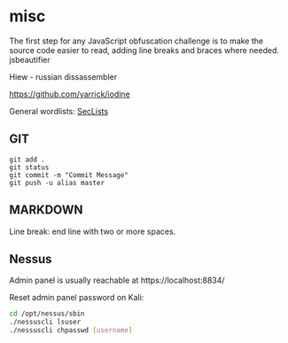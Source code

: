 # misc

The first step for any JavaScript obfuscation challenge is to make the source code easier to read, adding line breaks and braces where needed. jsbeautifier

Hiew - russian dissassembler

https://github.com/yarrick/iodine

General wordlists: [SecLists](https://github.com/danielmiessler/SecLists)

GIT
---

```
git add .
git status
git commit -m "Commit Message"
git push -u alias master
```

MARKDOWN
--------

Line break: end line with two or more spaces.


Nessus
------

Admin panel is usually reachable at https://localhost:8834/

Reset admin panel password on Kali:

```sh
cd /opt/nessus/sbin
./nessuscli lsuser
./nessuscli chpasswd [username]
```
